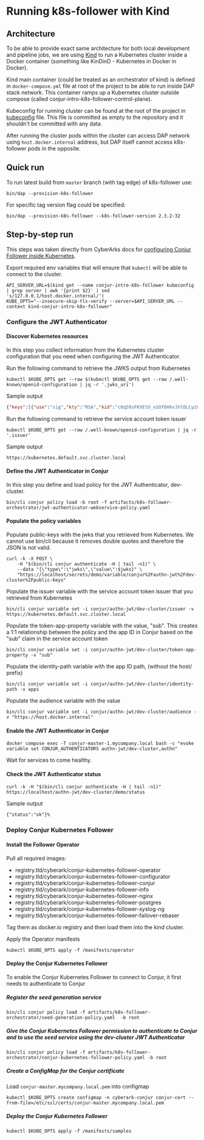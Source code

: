 # Running k8s-follower with Kind

## Architecture

To be able to provide exact same architecture for both local development and pipeline jobs,
we are using [Kind](https://kind.sigs.k8s.io/) to run a Kubernetes cluster inside a Docker
container (something like KinDinD - Kubernetes in Docker in Docker).

Kind main container (could be treated as an orchestrator of kind) is defined in `docker-compose.yml`
file at root of the project to be able to run inside DAP stack network.
This container ramps up a Kubernetes cluster outside compose (called conjur-intro-k8s-follower-control-plane).

Kubeconfig for running cluster can be found at the root of the project in [kubeconfig](../../kubeconfig) file.
This file is committed as empty to the repository and it shouldn't be committed with any data.

After running the cluster pods within the cluster can access DAP network using `host.docker.internal` address,
but DAP itself cannot access k8s-follower pods in the opposite.

## Quick run

To run latest build from `master` branch (with tag edge) of k8s-follower use:

```shell
bin/dap --provision-k8s-follower
```

For specific tag version flag could be specified:

```shell
bin/dap --provision-k8s-follower --k8s-follower-version 2.3.2-32
```

## Step-by-step run

This steps was taken directly from CyberArks docs for [configuring Conjur Follower inside Kubernetes](https://docs.cyberark.com/conjur-enterprise/latest/en/Content/Integrations/k8s-ocp/k8s-jwt-authn.htm).

Export required env variables that will ensure that `kubectl` will be able to connect to the cluster.

```shell
API_SERVER_URL=$(kind get --name conjur-intro-k8s-follower kubeconfig | grep server | awk '{print $2}' | sed 's/127.0.0.1/host.docker.internal/')
KUBE_OPTS="--insecure-skip-tls-verify --server=$API_SERVER_URL --context kind-conjur-intro-k8s-follower"
```

### Configure the JWT Authenticator

#### Discover Kubernetes resources

In this step you collect information from the Kubernetes cluster configuration that you need when configuring the JWT Authenticator.

Run the following command to retrieve the JWKS output from Kubernetes

```shell
kubectl $KUBE_OPTS get --raw $(kubectl $KUBE_OPTS get --raw /.well-known/openid-configuration | jq -r '.jwks_uri')
```

Sample output

```json
{"keys":[{"use":"sig","kty":"RSA","kid":"c0q58sFKVEtU_o1Of6HkvJhlDLCyzUR8wii7-C-6oZM","alg":"RS256","n":"sLRS9mIUB88Zul1lfKN-QNTKq6P4cy5aRVQqgudusqpXgNGBNUFy1K-hX1SFO85gJba9sqVdDgaU7meJo7CeDUWBD-eBXQVlyenFo_m3jCieDH9MHKk6eyoGocVhHEWGGrx3iLM29a3Ruk7578TSQZJWhDPJVznK9AMGfcaz3SdpS7z_WUkEtueo78EK75SoOGVdfLeswOvi6yvIkg5FEVFb5G3SYgQy5wvRnt-pKa3p3ppD-2c43wUSwbYiBGP6I44GEOmEcO9RSSKoOvfdDoW2vAzLVQeVfC9Qr0VD7y9BO9OSC5Qw-vIl2PkGZNR8edOw5BiUTueFhmuP51Lnuw","e":"AQAB"}]}
```

Run the following command to retrieve the service account token issuer

```shell
kubectl $KUBE_OPTS get --raw /.well-known/openid-configuration | jq -r '.issuer'
```

Sample output

```text
https://kubernetes.default.svc.cluster.local
```

#### Define the JWT Authenticator in Conjur

In this step you define and load policy for the JWT Authenticator, dev-cluster.

```shell
bin/cli conjur policy load -b root -f artifacts/k8s-follower-orchestrator/jwt-authenticator-webservice-policy.yaml
```

#### Populate the policy variables

Populate public-keys with the jwks that you retrieved from Kubernetes.
We cannot use bin/cli because it removes double quotes and therefore the JSON is not valid.

```shell
curl -k -X POST \
    -H "$(bin/cli conjur authenticate -H | tail -n1)" \
    --data "{\"type\":\"jwks\",\"value\":$jwks}" \
    "https://localhost/secrets/demo/variable/conjur%2Fauthn-jwt%2Fdev-cluster%2Fpublic-keys"
```

Populate the issuer variable with the service account token issuer that you retrieved from Kubernetes

```shell
bin/cli conjur variable set -i conjur/authn-jwt/dev-cluster/issuer -v https://kubernetes.default.svc.cluster.local
```

Populate the token-app-property variable with the value, "sub". This creates a 1:1 relationship between the policy and the app ID in Conjur based on the "sub" claim in the service account token

```shell
bin/cli conjur variable set -i conjur/authn-jwt/dev-cluster/token-app-property -v "sub"
```

Populate the identity-path variable with the app ID path, (without the host/ prefix)

```shell
bin/cli conjur variable set -i conjur/authn-jwt/dev-cluster/identity-path -v apps
```

Populate the audience variable with the value

```shell
bin/cli conjur variable set -i conjur/authn-jwt/dev-cluster/audience -v "https://host.docker.internal"
```

#### Enable the JWT Authenticator in Conjur

```shell
docker compose exec -T conjur-master-1.mycompany.local bash -c "evoke variable set CONJUR_AUTHENTICATORS authn-jwt/dev-cluster,authn"
```

Wait for services to come healthy.

#### Check the JWT Authenticator status

```shell
curl -k -H "$(bin/cli conjur authenticate -H | tail -n1)" https://localhost/authn-jwt/dev-cluster/demo/status
```

Sample output

```
{"status":"ok"}%
```

### Deploy Conjur Kubernetes Follower

#### Install the Follower Operator

Pull all required images:

  - registry.tld/cyberark/conjur-kubernetes-follower-operator
  - registry.tld/cyberark/conjur-kubernetes-follower-configurator
  - registry.tld/cyberark/conjur-kubernetes-follower-conjur
  - registry.tld/cyberark/conjur-kubernetes-follower-info
  - registry.tld/cyberark/conjur-kubernetes-follower-nginx
  - registry.tld/cyberark/conjur-kubernetes-follower-postgres
  - registry.tld/cyberark/conjur-kubernetes-follower-syslog-ng
  - registry.tld/cyberark/conjur-kubernetes-follower-failover-rebaser

Tag them as docker.io registry and then load them into the kind cluster.

Apply the Operator manifests

```shell
kubectl $KUBE_OPTS apply -f /manifests/operator
```

#### Deploy the Conjur Kubernetes Follower

To enable the Conjur Kubernetes Follower to connect to Conjur, it first needs to authenticate to Conjur

##### Register the seed generation service

```shell
bin/cli conjur policy load -f artifacts/k8s-follower-orchestrator/seed-generation-policy.yaml  -b root
```

##### Give the Conjur Kubernetes Follower permission to authenticate to Conjur and to use the seed service using the dev-cluster JWT Authenticator

```shell
bin/cli conjur policy load -f artifacts/k8s-follower-orchestrator/conjur-kubernetes-follower-policy.yaml -b root
```

##### Create a ConfigMap for the Conjur certificate

Load `conjur-master.mycompany.local.pem` into configmap

```shell
kubectl $KUBE_OPTS create configmap -n cyberark-conjur conjur-cert --from-file=/etc/ssl/certs/conjur-master.mycompany.local.pem
```

##### Deploy the Conjur Kubernetes Follower


```shell
kubectl $KUBE_OPTS apply -f /manifests/samples
```
